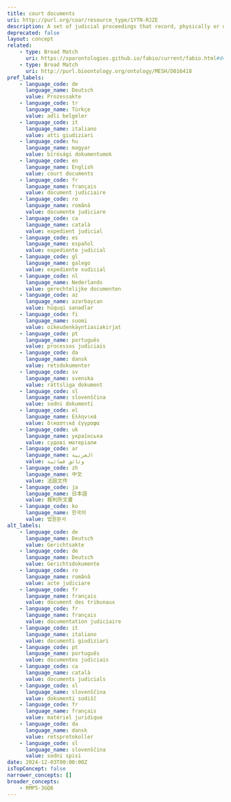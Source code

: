 ```yaml
---
title: court documents
uri: http://purl.org/coar/resource_type/1YTN-RJZE
description: A set of judicial proceedings that record, physically or digitally, and in an orderly fashion, the development of a process or procedural actions so that they may be recorded and examined by the parties. This would include the set of judicial proceedings and any item within that set as a physical or electronic court document. Adapted from https://dpej.rae.es/lema/expediente-judicial with input from https://www.supremecourt.gov/case_documents.aspx
deprecated: false
layout: concept
related:
    - type: Broad Match
      uri: https://sparontologies.github.io/fabio/current/fabio.html#d4e3790
    - type: Broad Match
      uri: http://purl.bioontology.org/ontology/MESH/D016418
pref_labels:
    - language_code: de
      language_name: Deutsch
      value: Prozessakte
    - language_code: tr
      language_name: Türkçe
      value: adli belgeler
    - language_code: it
      language_name: italiano
      value: atti giudiziari
    - language_code: hu
      language_name: magyar
      value: bírósági dokumentumok
    - language_code: en
      language_name: English
      value: court documents
    - language_code: fr
      language_name: français
      value: document judiciaire
    - language_code: ro
      language_name: română
      value: documente judiciare
    - language_code: ca
      language_name: català
      value: expedient judicial
    - language_code: es
      language_name: español
      value: expediente judicial
    - language_code: gl
      language_name: galego
      value: expediente xudicial
    - language_code: nl
      language_name: Nederlands
      value: gerechtelijke documenten
    - language_code: az
      language_name: azərbaycan
      value: hüquqi sənədlər
    - language_code: fi
      language_name: suomi
      value: oikeudenkäyntiasiakirjat
    - language_code: pt
      language_name: português
      value: processos judiciais
    - language_code: da
      language_name: dansk
      value: retsdokumenter
    - language_code: sv
      language_name: svenska
      value: rättsliga dokument
    - language_code: sl
      language_name: slovenščina
      value: sodni dokumenti
    - language_code: el
      language_name: Ελληνικά
      value: δικαστικά έγγραφα
    - language_code: uk
      language_name: українська
      value: судові матеріали
    - language_code: ar
      language_name: العربية
      value: وثائق قضائية
    - language_code: zh
      language_name: 中文
      value: 法庭文件
    - language_code: ja
      language_name: 日本語
      value: 裁判所文書
    - language_code: ko
      language_name: 한국어
      value: 법원문서
alt_labels:
    - language_code: de
      language_name: Deutsch
      value: Gerichtsakte
    - language_code: de
      language_name: Deutsch
      value: Gerichtsdokumente
    - language_code: ro
      language_name: română
      value: acte judiciare
    - language_code: fr
      language_name: français
      value: document des tribunaux
    - language_code: fr
      language_name: français
      value: documentation judiciaire
    - language_code: it
      language_name: italiano
      value: documenti giudiziari
    - language_code: pt
      language_name: português
      value: documentos judiciais
    - language_code: ca
      language_name: català
      value: documents judicials
    - language_code: sl
      language_name: slovenščina
      value: dokumenti sodišč
    - language_code: fr
      language_name: français
      value: matériel juridique
    - language_code: da
      language_name: dansk
      value: retsprotokoller
    - language_code: sl
      language_name: slovenščina
      value: sodni spisi
date: 2024-12-03T00:00:00Z
isTopConcept: false
narrower_concepts: []
broader_concepts:
    - RMP5-3GQ6
---
```


